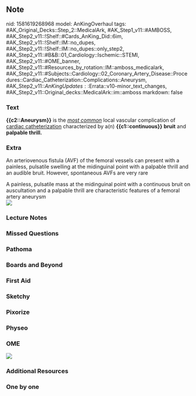 ## Note
nid: 1581619268968
model: AnKingOverhaul
tags: #AK_Original_Decks::Step_2::MedicalArk, #AK_Step1_v11::#AMBOSS, #AK_Step2_v11::!Shelf::#Cards_AnKing_Did::6im, #AK_Step2_v11::!Shelf::IM::no_dupes, #AK_Step2_v11::!Shelf::IM::no_dupes::only_step2, #AK_Step2_v11::#B&B::01_Cardiology::Ischemic::STEMI, #AK_Step2_v11::#OME_banner, #AK_Step2_v11::#Resources_by_rotation::IM::amboss_medicalark, #AK_Step2_v11::#Subjects::Cardiology::02_Coronary_Artery_Disease::Procedures::Cardiac_Catheterization::Complications::Aneurysm, #AK_Step2_v11::$AnKingUpdates::$Errata::v10-minor_text_changes, #AK_Step2_v11::Original_decks::MedicalArk::im::amboss
markdown: false

### Text
<b>{{c2::Aneurysm}}</b> is the <u style=""><i>most common</i></u>
local vascular complication of <u>cardiac catheterization</u>
characterized by a(n) <b>{{c1::continuous}}</b> <b>bruit</b> and
<b>palpable thrill.</b>

### Extra
An arteriovenous fistula (AVF) of the femoral vessels can present
with a painless, pulsatile swelling at the midinguinal point with a
palpable thrill and an audible bruit. However, spontaneous AVFs are
very rare
<div>
  A painless, pulsatile mass at the midinguinal point with a
  continuous bruit on auscultation and a palpable thrill are
  characteristic features of a femoral artery aneurysm
</div>
<div><img src=
"paste-fc7cd56f608c7cf0878b2f8991b4b94180a0a7a0.jpg"></div>

### Lecture Notes


### Missed Questions


### Pathoma


### Boards and Beyond


### First Aid


### Sketchy


### Pixorize


### Physeo


### OME
<div class="ome-widget">
  <a href="https://onlinemeded.org?ref=anki"><img src=
  "_OME_AnkiFlashcards_General_3.png"></a>
</div>

### Additional Resources


### One by one

